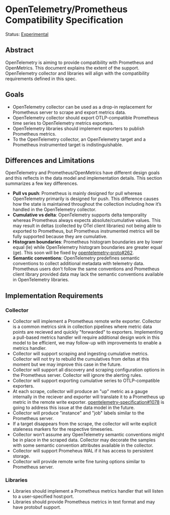 # OpenTelemetry/Prometheus Compatibility Specification

Status: [Experimental](https://github.com/open-telemetry/opentelemetry-specification/blob/main/specification/document-status.md)

## Abstract

OpenTelemetry is aiming to provide compatibility with
Prometheus and OpenMetrics. This document explains the
extent of the support. OpenTelemetry collector and libraries
will align with the compatibility requirements defined in
this spec.

## Goals

* OpenTelemetry collector can be used as a drop-in replacement
  for Prometheus server to scrape and export metrics data.
* OpenTelemetry collector should export OTLP-compatible Prometheus
  time series to OpenTelemetry metrics exporters.
* OpenTelemetry libraries should implement exporters to publish
  Prometheus metrics.
* To the OpenTelemetry collector, an OpenTelemetry target and
  a Prometheus instrumented target is indistinguishable.

## Differences and Limitations

OpenTelemetry and Prometheus/OpenMetrics have different design
goals and this reflects in the data model and implementation
details. This section summarizes a few key differences.

* **Pull vs push**: Prometheus is mainly designed for pull
  whereas OpenTelemetry primarily is designed for push. This
  difference causes how the state is maintained throughout the
  collection including how it’s handled in the OpenTelemetry
  collector.
* **Cumulative vs delta**: OpenTelemetry supports delta temporality
  whereas Prometheus always expects absolute/cumulative values. This
  may result in deltas (collected by OTel client libraries) not being
  able to exported to Prometheus, but Prometheus instrumented metrics
  will be fully supported because they are cumulative.
* **Histogram boundaries**: Prometheus histogram boundaries are by
  lower equal (le) while OpenTelemetry histogram boundaries are
  greater equal (ge). This soon will be fixed by
  [opentelemetry-proto#262](https://github.com/open-telemetry/opentelemetry-proto/pull/262).
* **Semantic conventions**: OpenTelemetry predefines semantic
  conventions to collect additional metadata with telemetry data.
  Prometheus users don’t follow the same conventions and Prometheus
  client library provided data may lack the semantic conventions
  available in OpenTelemetry libraries.

## Implementation Requirements

### Collector

* Collector will implement a Prometheus remote write exporter.
  Collector is a common metrics sink in collection pipelines where
  metric data points are recieved and quickly "forwarded" to exporters.
  Implementing a pull-based metrics handler will require additional
  design work in this model to be efficient, we may follow-up
  with improvements to enable a metrics handler.
* Collector will support scraping and ingesting cumulative metrics.
  Collector will not try to rebuild the cumulatives from deltas
  at this moment but we may improve this case in the future.
* Collector will support all discovery and scraping configuration
  options in the Prometheus server. Collector will ignore the
  alerting rules.
* Collector will support exporting cumulative series to
  OTLP-compatible exporters.
* At each scrape, collector will produce an "up" metric as a gauge
  internally in the reciever and exporter will translate it to a
  Prometheus up metric in the remote write exporter.
  [opentelemetry-specification#1078](https://github.com/open-telemetry/opentelemetry-specification/issues/1078)
  is going to address this issue at the data model in the future.
* Collector will produce "instance" and "job" labels similar
  to the Prometheus server.
* If a target disappears from the scrape, the collector will
  write explicit staleness markers for the respective timeseries.
* Collector won’t assume any OpenTelemetry semantic conventions
  might be in place in the scraped data. Collector may decorate
  the samples with some semantic convention attributes available
  in the collector.
* Collector will support Promeheus WAL if it has access
  to persistent storage.
* Collector will provide remote write fine tuning options similar
  to Prometheus server.

### Libraries

* Libraries should implement a Prometheus metrics handler that
  will listen to a user-specified host:port.
* Libraries should provide Prometheus metrics in text format and
  may have protobuf support.
